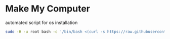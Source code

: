 # Make My Computer

automated script for os installation

```bash
sudo -H -u root bash -c '/bin/bash <(curl -s https://raw.githubusercontent.com/arpanrec/make_my_computer/main/debian/cloudinit-ansible.sh)'
```
